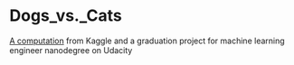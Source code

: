 # Dogs_vs._Cats
[A computation](https://www.kaggle.com/c/dogs-vs-cats-redux-kernels-edition) from Kaggle and a graduation project for machine learning engineer nanodegree on Udacity 
